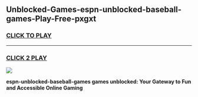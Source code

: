 
## Unblocked-Games-espn-unblocked-baseball-games-Play-Free-pxgxt
<h3>
<a href="https://premium76.site?title=espn-unblocked-baseball-games&ref=17A">CLICK TO PLAY</a></h3>
<hr>

<h3>
<a href="https://premium76.site?title=espn-unblocked-baseball-games&ref=17A">CLICK 2 PLAY</a>
  
</h3>

<a href="https://premium76.site?title=espn-unblocked-baseball-games&ref=17A"><img src="https://clearcache.store/games.png"></a>


**espn-unblocked-baseball-games games unblocked: Your Gateway to Fun and Accessible Online Gaming**
